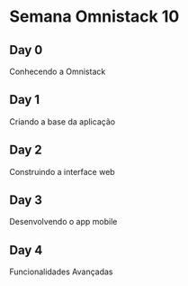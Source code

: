 # Semana Omnistack 10

## Day 0
Conhecendo a Omnistack

## Day 1
Criando a base da aplicação

## Day 2
Construindo a interface web

## Day 3
Desenvolvendo o app mobile

## Day 4
Funcionalidades Avançadas
